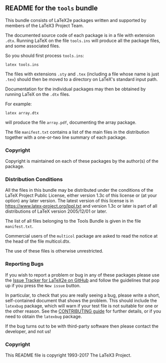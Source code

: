 ## README for the `tools` bundle


This bundle consists of LaTeX2e packages written and supported by
members of the LaTeX3 Project Team.

The documented source code of each package is in a file with extension
`.dtx`.  Running LaTeX on the file `tools.ins` will produce all the
package files, and some associated files.

So you should first process `tools.ins`:

    latex tools.ins

The files with extensions `.sty` and `.tex` (including a file whose
name is just `.tex`) should then be moved to a directory on LaTeX's
standard input path.

Documentation for the individual packages may then be obtained by
running LaTeX on the `.dtx` files.

For example:

    latex array.dtx

will produce the file `array.pdf`, documenting the array package.


The file `manifest.txt` contains a list of the main files in the
distribution together with a one-or-two line summary of each package.


### Copyright

Copyright is maintained on each of these packages by the author(s)
of the package. 


### Distribution Conditions

All the files in this bundle may be distributed under the conditions
of the LaTeX Project Public License, either version 1.3c of this
license or (at your option) any later version.  The latest version of
this license is in
    https://www.latex-project.org/lppl.txt
and version 1.3c or later is part of all distributions of LaTeX 
version 2005/12/01 or later.

The list of all files belonging to the Tools Bundle is
given in the file `manifest.txt`.

Commercial users of the `multicol` package are asked to read the
notice at the head of the file multicol.dtx.

The use of these files is otherwise unrestricted.


### Reporting Bugs

If you wish to report a problem or bug in any of these packages
please use the 
[Issue Tracker for LaTeX2e on GitHub](https://github.com/latex3/latex2e/issues)
and follow the guidelines that pop up if you press the `New issue` button.


In particular, to check that you are really seeing a bug, please write
a short, self-contained document that shows the problem. This should
include the `latexbug` package, which will warn if your test file is
not suitable for one or the other reason. See the [CONTRIBUTING
guide](https://github.com/latex3/latex2e/blob/master/CONTRIBUTING.md)
for further details, or if you need to obtain the `latexbug` package.

If the bug turns out to be with third-party software then please
contact the developer, and not us!



### Copyright

This README file is copyright 1993-2017 The LaTeX3 Project.

